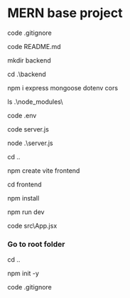 # MERN base project


code .gitignore

code README.md

mkdir backend

cd .\backend

npm i express mongoose dotenv cors

ls .\node_modules\

code .env

code server.js 

node .\server.js 

cd ..

npm create vite frontend

cd frontend

npm install
  
npm run dev

code src\App.jsx


### Go to root folder

cd ..

npm init -y

code .gitignore